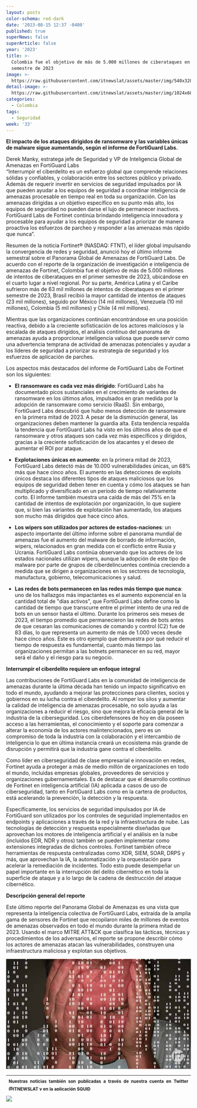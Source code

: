 ```yaml
---
layout: posts
color-schema: red-dark
date: '2023-08-15 12:37 -0400'
published: true
superNews: false
superArticle: false
year: '2023'
title: >-
  Colombia fue el objetivo de más de 5.000 millones de ciberataques en el primer
  semestre de 2023
image: >-
  https://raw.githubusercontent.com/itnewslat/assets/master/img/540x320/Ataque-usuario-p.jpg
detail-image: >-
  https://raw.githubusercontent.com/itnewslat/assets/master/img/1024x680/Ataque-usuario-g.jpg
categories:
  - Colombia
tags:
  - Seguridad
week: '33'
---
```

**El impacto de los ataques dirigidos de ransomware y las variables únicas de malware sigue aumentando, según el informe de FortiGuard Labs.**

 
Derek Manky, estratega jefe de Seguridad y VP de Inteligencia Global de Amenazas en FortiGuard Labs   
“Interrumpir el ciberdelito es un esfuerzo global que comprende relaciones sólidas y confiables, y colaboración entre los sectores público y privado. Además de requerir invertir en servicios de seguridad impulsados por IA que pueden ayudar a los equipos de seguridad a coordinar inteligencia de amenazas procesable en tiempo real en toda su organización. Con las amenazas dirigidas a un objetivo específico en su punto más alto, los equipos de seguridad no pueden darse el lujo de permanecer inactivos. FortiGuard Labs de Fortinet continúa brindando inteligencia innovadora y procesable para ayudar a los equipos de seguridad a priorizar de manera proactiva los esfuerzos de parcheo y responder a las amenazas más rápido que nunca”.

Resumen de la noticia 
Fortinet® (NASDAQ: FTNT), el líder global impulsando la convergencia de redes y seguridad, anunció hoy el último informe semestral sobre el Panorama Global de Amenazas de FortiGuard Labs. De acuerdo con el reporte de la organización de investigación e inteligencia de amenazas de Fortinet, Colombia fue el objetivo de más de 5.000 millones de intentos de ciberataques en el primer semestre de 2023, ubicándose en el cuarto lugar a nivel regional. Por su parte, América Latina y el Caribe sufrieron más de 63 mil millones de intentos de ciberataques en el primer semestre de 2023, Brasil recibió la mayor cantidad de intentos de ataques (23 mil millones), seguido por México (14 mil millones), Venezuela (10 mil millones), Colombia (5 mil millones) y Chile (4 mil millones).

Mientras que las organizaciones continúan encontrándose en una posición reactiva, debido a la creciente sofisticación de los actores maliciosos y la escalada de ataques dirigidos, el análisis continuo del panorama de amenazas ayuda a proporcionar inteligencia valiosa que puede servir como una advertencia temprana de actividad de amenazas potenciales y ayudar a los líderes de seguridad a priorizar su estrategia de seguridad y los esfuerzos de aplicación de parches.

Los aspectos más destacados del informe de FortiGuard Labs de Fortinet son los siguientes:

- **El ransomware es cada vez más dirigido**: FortiGuard Labs ha documentado picos sustanciales en el crecimiento de variantes de ransomware en los últimos años, impulsados en gran medida por la adopción de ransomware como servicio (RaaS). Sin embargo, FortiGuard Labs descubrió que hubo menos detección de ransomware en la primera mitad de 2023. A pesar de la disminución general, las organizaciones deben mantener la guardia alta. Esta tendencia respalda la tendencia que FortiGuard Labs ha visto en los últimos años de que el ransomware y otros ataques son cada vez más específicos y dirigidos, gracias a la creciente sofisticación de los atacantes y el deseo de aumentar el ROI por ataque.

- **Explotaciones únicas en aumento**: en la primera mitad de 2023, FortiGuard Labs detectó más de 10.000 vulnerabilidades únicas, un 68% más que hace cinco años. El aumento en las detecciones de exploits únicos destaca los diferentes tipos de ataques maliciosos que los equipos de seguridad deben tener en cuenta y cómo los ataques se han multiplicado y diversificado en un período de tiempo relativamente corto. El informe también muestra una caída de más del 75% en la cantidad de intentos de explotación por organización, lo que sugiere que, si bien las variantes de explotación han aumentado, los ataques son mucho más dirigidos que hace cinco años.

- **Los wipers son utilizados por actores de estados-naciones**: un aspecto importante del último informe sobre el panorama mundial de amenazas fue el aumento del malware de borrado de información, wipers, relacionados en gran medida con el conflicto entre Rusia y Ucrania. FortiGuard Labs continúa observando que los actores de los estados nacionales utilizan wipers, aunque la adopción de este tipo de malware por parte de grupos de ciberdelincuentes continúa creciendo a medida que se dirigen a organizaciones en los sectores de tecnología, manufactura, gobierno, telecomunicaciones y salud.

- **Las redes de bots permanecen en las redes más tiempo que nunca**: uno de los hallazgos más impactantes es el aumento exponencial en la cantidad total de "días activos", que FortiGuard Labs define como la cantidad de tiempo que transcurre entre el primer intento de una red de bots en un sensor hasta el último. Durante los primeros seis meses de 2023, el tiempo promedio que permanecieron las redes de bots antes de que cesaran las comunicaciones de comando y control (C2) fue de 83 días, lo que representa un aumento de más de 1.000 veces desde hace cinco años. Este es otro ejemplo que demuestra por qué reducir el tiempo de respuesta es fundamental, cuanto más tiempo las organizaciones permitan a las botnets permanecer en su red, mayor será el daño y el riesgo para su negocio.

**Interrumpir el ciberdelito requiere un enfoque integral**

Las contribuciones de FortiGuard Labs en la comunidad de inteligencia de amenazas durante la última década han tenido un impacto significativo en todo el mundo, ayudando a mejorar las protecciones para clientes, socios y gobiernos en su lucha contra el ciberdelito. Al romper los silos y aumentar la calidad de inteligencia de amenazas procesable, no solo ayuda a las organizaciones a reducir el riesgo, sino que mejora la eficacia general de la industria de la ciberseguridad. Los ciberdefensores de hoy en día poseen acceso a las herramientas, el conocimiento y el soporte para comenzar a alterar la economía de los actores malintencionados, pero es un compromiso de toda la industria con la colaboración y el intercambio de inteligencia lo que en última instancia creará un ecosistema más grande de disrupción y permitirá que la industria gane contra el ciberdelito. 

Como líder en ciberseguridad de clase empresarial e innovación en redes, Fortinet ayuda a proteger a más de medio millón de organizaciones en todo el mundo, incluidas empresas globales, proveedores de servicios y organizaciones gubernamentales. Es de destacar que el desarrollo continuo de Fortinet en inteligencia artificial (IA) aplicada a casos de uso de ciberseguridad, tanto en FortiGuard Labs como en la cartera de productos, está acelerando la prevención, la detección y la respuesta.

Específicamente, los servicios de seguridad impulsados por IA de FortiGuard son utilizados por los controles de seguridad implementados en endpoints y aplicaciones a través de la red y la infraestructura de nube. Las tecnologías de detección y respuesta especialmente diseñadas que aprovechan los motores de inteligencia artificial y el análisis en la nube (incluidos EDR, NDR y otros) también se pueden implementar como extensiones integradas de dichos controles. Fortinet también ofrece herramientas de respuesta centralizadas como XDR, SIEM, SOAR, DRPS y más, que aprovechan la IA, la automatización y la orquestación para acelerar la remediación de incidentes. Todo esto puede desempeñar un papel importante en la interrupción del delito cibernético en toda la superficie de ataque y a lo largo de la cadena de destrucción del ataque cibernético.

**Descripción general del reporte**

Este último reporte del Panorama Global de Amenazas es una vista que representa la inteligencia colectiva de FortiGuard Labs, extraída de la amplia gama de sensores de Fortinet que recopilaron miles de millones de eventos de amenazas observados en todo el mundo durante la primera mitad de 2023. Usando el marco MITRE ATT&CK que clasifica las tácticas, técnicas y procedimientos de los adversarios, el reporte se propone describir cómo los actores de amenazas atacan las vulnerabilidades, construyen una infraestructura maliciosa y explotan sus objetivos.

![](https://raw.githubusercontent.com/itnewslat/assets/master/img/540x320/Ataque-usuario-p.jpg)

<table style="height: 42px;" width="569">
<tbody>
<tr>
<td style="text-align: justify;"><sub><strong>Nuestras noticias también son publicadas a través de nuestra cuenta en Twitter <a href="https://twitter.com/itnewslat?lang=es">@ITNEWSLAT</a> y en la aplicación <a href="https://squidapp.co/en/">SQUID</a></strong></sub></td>
</tr>
</tbody>
</table>

<img src="https://tracker.metricool.com/c3po.jpg?hash=56f88a41e39ab42c063cc51676587a04"/>